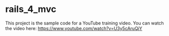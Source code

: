 # rails_4_mvc

This project is the sample code for a YouTube training video. You can watch the video here: https://www.youtube.com/watch?v=U3y5cAruQjY
